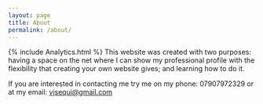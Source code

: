```yaml
---
layout: page
title: About
permalink: /about/
---
```

{% include Analytics.html %}
This website was created with two purposes: having a space on the net where I can show my professional profile with the flexibility that creating your own website gives; and learning how to do it.

If you are interested in contacting me try me on my phone: 07907972329 or at my email: vjsequi@gmail.com

